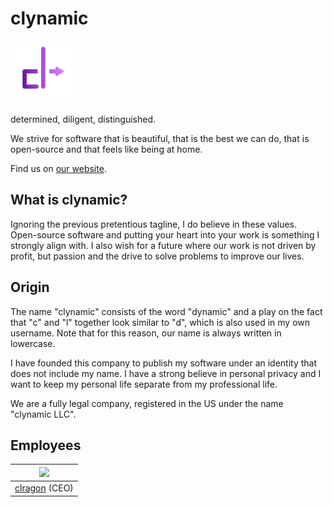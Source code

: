 # clynamic

[<img src="logo.png" width="100px;"/>](https://clynamic.net)

determined, diligent, distinguished.

We strive for software that is beautiful, that is the best we can do, that is open-source and that feels like being at home.

Find us on [our website](https://clynamic.net).

## What is clynamic?

Ignoring the previous pretentious tagline, I do believe in these values.
Open-source software and putting your heart into your work is something I
strongly align with. I also wish for a future where our work is not driven by profit, but passion and the drive to solve problems to improve our lives.

## Origin

The name "clynamic" consists of the word "dynamic" and a play on the fact that "c" and "l" together look similar to "d", which is also used in my own username.
Note that for this reason, our name is always written in lowercase.

I have founded this company to publish my software under an identity that does not include my name. I have a strong believe in personal privacy and I want to keep my personal life separate from my professional life.

We are a fully legal company, registered in the US under the name "clynamic LLC".

## Employees

| [<img src="https://github.com/clragon.png" width="100px;"/>](https://github.com/clragon)
|---|
| [clragon](https://github.com/clragon) (CEO) |
